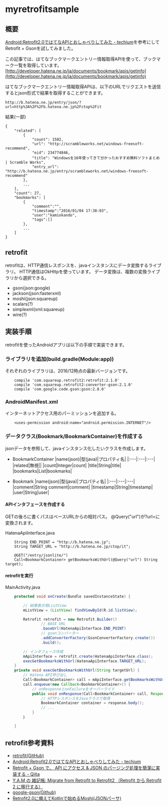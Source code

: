 # myretrofitsample
## 概要
[Android:Retrofit2.0ではてなAPIとおしゃべりしてみた - techium](http://blog.techium.jp/entry/2016/04/10/090000)を参考にしてRetrofit + Gsonを試してみました。

この記事では、はてなブックマークエントリー情報取得APIを使って、ブックマーク一覧を取得しています。
[http://developer.hatena.ne.jp/ja/documents/bookmark/apis/getinfo](http://developer.hatena.ne.jp/ja/documents/bookmark/apis/getinfo)

はてなブックマークエントリー情報取得APIは、以下のURLでリクエストを送信するとjson形式で結果を取得することができます。
```
http://b.hatena.ne.jp/entry/json/?url=http%3A%2F%2Fb.hatena.ne.jp%2Fctop%2Fit
```
結果(一部)
```
{
    "related": [
        {
            "count": 1502,
            "url": "http://scrambleworks.net/windows-freesoft-recommend",
            "eid": 234774846,
            "title": "Windowsを16年使ってきて分かったおすすめ無料ソフトまとめ | Scramble Works",
            "entry_url": "http://b.hatena.ne.jp/entry/scrambleworks.net/windows-freesoft-recommend"
        },
        ...
    ],
    "count": 27,
    "bookmarks": [
        {
            "comment":"",
            "timestamp":"2016/01/04 17:38:03",
            "user":"kamiokando",
            "tags":[]
        },
        ...
    ]
}
```

## retrofit
retrofitは、HTTP通信レスポンスを、javaインスタンスにデータ変換するライブラリ。
HTTP通信はOkHttpを使っています。
データ変換は、複数の変換ライブラリから選択できる。
* gson(json:google)
* jackson(json:fasterxml)
* moshi(json:squareup)
* scalars(?)
* simplexml(xml:squareup)
* wire(?)

## 実装手順
retrofitを使ったAndroidアプリは以下の手順で実装できます。
### ライブラリを追加(build.gradle(Module:app))
それぞれのライブラリは、2016/12時点の最新バージョンです。
```
    compile 'com.squareup.retrofit2:retrofit:2.1.0'
    compile 'com.squareup.retrofit2:converter-gson:2.1.0'
    compile 'com.google.code.gson:gson:2.8.0'
```

### AndroidManifest.xml
インターネットアクセス用のパーミッションを追加する。
```
    <uses-permission android:name="android.permission.INTERNET"/>
```

### データクラス(Bookmark/BookmarkContainer)を作成する
jsonデータを参照して、javaインスタンス化したいクラスを作成します。

* BookmarkContainer
|name(json)|型(java)|プロパティ名|
|:---|:---|:---|
|related|無視||
|count|Integer|count|
|title|String|title|
|bookmarks|List<Bookmark>|bookmarks|

* Bookmark
|name(json)|型(java)|プロパティ名|
|:---|:---|:---|
|comment|String comment|comment|
|timestamp|String|timestamp|
|user|String|user|

#### APIインタフェースを作成する
GETの後ろに書くパスはベースURLからの相対パス。
@Query("url")が?url=に変換されます。

HatenaApiInterface.java
```
    String END_POINT = "http://b.hatena.ne.jp";
    String TARGET_URL = "http://b.hatena.ne.jp/ctop/it";

    @GET("/entry/jsonlite/")
    Call<BookmarkContainer> getBookmarksWithUrl(@Query("url") String target);
```

#### retrofitを実行
MainActivity.java

```java
    protected void onCreate(Bundle savedInstanceState) {

        // 結果表示用ListView
        mListView = (ListView) findViewById(R.id.listView);

        Retrofit retrofit = new Retrofit.Builder()
                // BASE URL
                .baseUrl(HatenaApiInterface.END_POINT)
                // gsonコンバーター
                .addConverterFactory(GsonConverterFactory.create())
                .build();

        // インタフェース作成
        mApiInterface = retrofit.create(HatenaApiInterface.class);
        execGetBookmarksWithUrl(HatenaApiInterface.TARGET_URL);
    }
    private void execGetBookmarksWithUrl(String targetUrl) {
        // Hatena API呼び出し
        Call<BookmarkContainer> call = mApiInterface.getBookmarksWithUrl(targetUrl);
        call.enqueue(new Callback<BookmarkContainer>() {
            // onResponseとonFailureをオーバーライド
            public void onResponse(Call<BookmarkContainer> call, Response<BookmarkContainer> response) {
                // HTTPレスポンスをJavaクラスで取得
                BookmarkContainer container = response.body();
                // ...
            }
        ｝

    }
```

## retrofit参考資料
* [retrofit(GitHub)](https://github.com/square/retrofit)
* [Android:Retrofit2.0ではてなAPIとおしゃべりしてみた - techium](http://blog.techium.jp/entry/2016/04/10/090000)
* [Retrofit + Gson で、 API にアクセス & JSON のパージング処理を簡潔に実装する - Qiita](http://qiita.com/Hachimori/items/c7349ec068924b7ce045)
* [Y.A.M の 雑記帳: Migrate from Retrofit to Retrofit2 （Retrofit から Retrofit    2 に移行する）](http://y-anz-m.blogspot.jp/2016/03/migrate-from-retrofit-to-retrofit2.html)
* [google-gson(Github)](https://github.com/google/gson)
* [Retrofit2.0に備えてKotlinで始めるMoshi(JSONパーサ)](http://qiita.com/droibit/items/73fe3d0ec7b11fa982ea)



